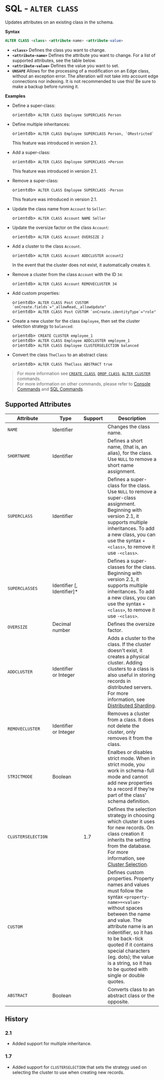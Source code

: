 
# SQL - `ALTER CLASS`

Updates attributes on an existing class in the schema.

**Syntax**

```sql
ALTER CLASS <class> <attribute-name> <attribute-value>
```

- **`<class>`** Defines the class you want to change.
- **`<attribute-name>`** Defines the attribute you want to change.  For a list of supported attributes, see the table below.
- **`<attribute-value>`** Defines the value you want to set.
- **`UNSAFE`** Allows for the processing of a modification on an Edge class, without an exception error. The alteration will not take into account edge connections nor indexing. It is not recommended to use this! Be sure to make a backup before running it.

**Examples**

- Define a super-class:

  <pre>
  orientdb> <code class='lang-sql userinput'>ALTER CLASS Employee SUPERCLASS Person</code>
  </pre>

- Define multiple inheritances:

  <pre>
  orientdb> <code class='lang-sql userinput'>ALTER CLASS Employee SUPERCLASS Person, `ORestricted`</code>
  </pre>

  This feature was introduced in version 2.1.

- Add a super-class:

  <pre>
  orientdb> <code class="lang-sql userinput">ALTER CLASS Employee SUPERCLASS +Person</code>
  </pre>

  This feature was introduced in version 2.1.

- Remove a super-class:

  <pre>
  orientdb> <code class="lang-sql userinput">ALTER CLASS Employee SUPERCLASS -Person</code>
  </pre>

  This feature was introduced in version 2.1.

- Update the class name from `Account` to `Seller`:

  <pre>
  orientdb> <code class="lang-sql userinput">ALTER CLASS Account NAME Seller</code>
  </pre>

- Update the oversize factor on the class `Account`:

  <pre>
  orientdb> <code class='lang-sql userinput'>ALTER CLASS Account OVERSIZE 2</code>
  </pre>

- Add a cluster to the class `Account`.

  <pre>
  orientdb> <code class="lang-sql userinput">ALTER CLASS Account ADDCLUSTER account2</code>
  </pre>

  In the event that the cluster does not exist, it automatically creates it.

- Remove a cluster from the class `Account` with the ID `34`:

  <pre>
  orientdb> <code class='lang-sql userinput'>ALTER CLASS Account REMOVECLUSTER 34</code>
  </pre>

- Add custom properties:

  <pre>
  orientdb> <code class='lang-sql userinput'>ALTER CLASS Post CUSTOM `onCreate.fields`="_allowRead,_allowUpdate"</code>
  orientdb> <code class='lang-sql userinput'>ALTER CLASS Post CUSTOM `onCreate.identityType`="role"</code>
  </pre>

- Create a new cluster for the class `Employee`, then set the cluster selection strategy to `balanced`:

  <pre>
  orientdb> <code class='lang-sql userinput'>CREATE CLUSTER employee_1</code>
  orientdb> <code class='lang-sql userinput'>ALTER CLASS Employee ADDCLUSTER employee_1</code>
  orientdb> <code class='lang-sql userinput'>ALTER CLASS Employee CLUSTERSELECTION balanced</code>
  </pre>

- Convert the class `TheClass` to an abstract class:

  <pre>
  orientdb> <code class="lang-sql userinput">ALTER CLASS TheClass ABSTRACT true</code>
  </pre>

>For more information see [`CREATE CLASS`](SQL-Create-Class.md), [`DROP CLASS`](SQL-Drop-Class.md), [`ALTER CLUSTER`](SQL-Alter-Cluster.md) commands.  
>For more information on other commands, please refer to [Console Commands](../console/Console-Commands.md) and [SQL Commands](SQL-Commands.md).


## Supported Attributes

| Attribute | Type | Support| Description |
|---|---|---|---|
| `NAME` | Identifier | | Changes the class name. |
| `SHORTNAME`| Identifier | | Defines a short name, (that is, an alias), for the class.  Use `NULL` to remove a short name assignment. |
| `SUPERCLASS` | Identifier | | Defines a super-class for the class.  Use `NULL` to remove a super-class assignment.  Beginning with version 2.1, it supports multiple inheritances. To add a new class, you can use the syntax `+<class>`, to remove it use `-<class>`.|
| `SUPERCLASSES` | Identifier \[, Identifier\]* | | Defines a super-classes for the class.  Beginning with version 2.1, it supports multiple inheritances. To add a new class, you can use the syntax `+<class>`, to remove it use `-<class>`.|
| `OVERSIZE`| Decimal number | | Defines the oversize factor. |
| `ADDCLUSTER` | Identifier or Integer | | Adds a cluster to the class.  If the cluster doesn't exist, it creates a physical cluster. Adding clusters to a class is also useful in storing records in distributed servers.  For more information, see [Distributed Sharding](../distributed/Distributed-Sharding.md). |
| `REMOVECLUSTER` | Identifier or Integer | | Removes a cluster from a class.  It does not delete the cluster, only removes it from the class. |
| `STRICTMODE` | Boolean | | Enalbes or disables strict mode.  When in strict mode, you work in schema-full mode and cannot add new properties to a record if they're part of the class' schema definition. |
| `CLUSTERSELECTION` | | 1.7 | Defines the selection strategy in choosing which cluster it uses for new records.  On class creation it inherits the setting from the database.  For more information, see [Cluster Selection](../misc/Cluster-Selection.md).|
| `CUSTOM` | | | Defines custom properties.  Property names and values must follow the syntax `<property-name>=<value>` without spaces between the name and value. The attribute name is an indentifier, so it has to be back-tick quoted if it contains special characters (eg. dots); the value is a string, so it has to be quoted with single or double quotes.|
| `ABSTRACT` | Boolean | | Converts class to an abstract class or the opposite. |



## History

### 2.1

- Added support for multiple inheritance.

### 1.7

- Added support for `CLUSTERSELECTION` that sets the strategy used on selecting the cluster to use when creating new records.
